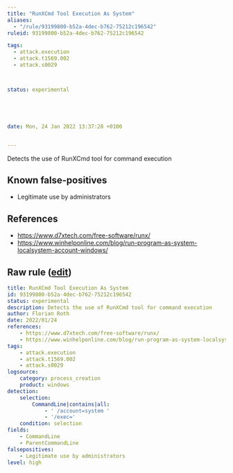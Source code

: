 ```yaml
---
title: "RunXCmd Tool Execution As System"
aliases:
  - "/rule/93199800-b52a-4dec-b762-75212c196542"
ruleid: 93199800-b52a-4dec-b762-75212c196542

tags:
  - attack.execution
  - attack.t1569.002
  - attack.s0029



status: experimental





date: Mon, 24 Jan 2022 13:37:28 +0100


---
```


Detects the use of RunXCmd tool for command execution

<!--more-->


## Known false-positives

* Legitimate use by administrators



## References

* https://www.d7xtech.com/free-software/runx/
* https://www.winhelponline.com/blog/run-program-as-system-localsystem-account-windows/


## Raw rule ([edit](https://github.com/SigmaHQ/sigma/edit/master/rules/windows/process_creation/proc_creation_win_tool_runx_as_system.yml))
```yaml
title: RunXCmd Tool Execution As System
id: 93199800-b52a-4dec-b762-75212c196542
status: experimental
description: Detects the use of RunXCmd tool for command execution
author: Florian Roth
date: 2022/01/24
references:
    - https://www.d7xtech.com/free-software/runx/
    - https://www.winhelponline.com/blog/run-program-as-system-localsystem-account-windows/
tags:
    - attack.execution
    - attack.t1569.002
    - attack.s0029
logsource:
    category: process_creation
    product: windows
detection:
    selection:
        CommandLine|contains|all: 
            - ' /account=system '
            - '/exec='
    condition: selection
fields:
    - CommandLine
    - ParentCommandLine
falsepositives:
    - Legitimate use by administrators
level: high
```
